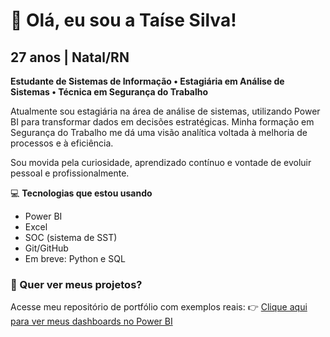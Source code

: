 # 👋 Olá, eu sou a Taíse Silva!

## 27 anos | Natal/RN

**Estudante de Sistemas de Informação • Estagiária em Análise de Sistemas • Técnica em Segurança do Trabalho**

Atualmente sou estagiária na área de análise de sistemas, utilizando Power BI para transformar dados em decisões estratégicas. 
Minha formação em Segurança do Trabalho me dá uma visão analítica voltada à melhoria de processos e à eficiência.

Sou movida pela curiosidade, aprendizado contínuo e vontade de evoluir pessoal e profissionalmente.

💻 **Tecnologias que estou usando**

- Power BI
- Excel
- SOC (sistema de SST)
- Git/GitHub
- Em breve: Python e SQL

### 🔎 Quer ver meus projetos?

Acesse meu repositório de portfólio com exemplos reais:
👉 [Clique aqui para ver meus dashboards no Power BI](https://github.com/Taise-silva/taise-portfolio-dashboard)


